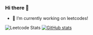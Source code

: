 ### Hi there 👋

<!--
**wliederer/wliederer** is a ✨ _special_ ✨ repository because its `README.md` (this file) appears on your GitHub profile.

Here are some ideas to get you started:

- 🔭 I’m currently working on ...
- 🌱 I’m currently learning ...
- 👯 I’m looking to collaborate on ...
- 🤔 I’m looking for help with ...
- 💬 Ask me about ...
- 📫 How to reach me: ...
- 😄 Pronouns: ...
- ⚡ Fun fact: ...
-->
- 🔭 I’m currently working on leetcodes!

![Leetcode Stats](https://leetcode.card.workers.dev/?username=simplywilliam&theme=unicorn)
[![GitHub stats](https://github-readme-stats.vercel.app/api?username=wliederer)](https://github.com/wliederer/github-readme-stats)

